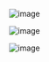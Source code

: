 ![image](https://user-images.githubusercontent.com/80961441/119232336-ded94400-bb5f-11eb-8969-fb07b9c6417a.png)

![image](https://user-images.githubusercontent.com/80961441/119232344-e4cf2500-bb5f-11eb-9a01-562329622562.png)

![image](https://user-images.githubusercontent.com/80961441/119232347-e7ca1580-bb5f-11eb-8626-185a536d2180.png)
